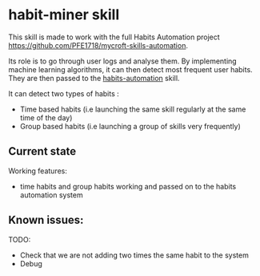 # habit-miner skill
This skill is made to work with the full Habits Automation project https://github.com/PFE1718/mycroft-skills-automation.

Its role is to go through user logs and analyse them. By implementing machine learning algorithms, it can then detect most frequent user habits. They are then passed to the [habits-automation](https://github.com/PFE1718/mycroft-automation-handler) skill.

It can detect two types of habits :

* Time based habits (i.e launching the same skill regularly at the same time of the day)
* Group based habits (i.e launching a group of skills very frequently)

## Current state

Working features:
 - time habits and group habits working and passed on to the habits automation system

Known issues:
 - 

TODO:
 - Check that we are not adding two times the same habit to the system
 - Debug
